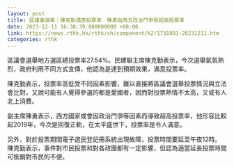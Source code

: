 ```yaml
---
layout: post
title: 區議會選舉｜陳克勤滿意投票率　陳勇指西方政治鬥爭致超高投票率
date: 2023-12-11 16:38:39.000000000 +08:00
link: https://news.rthk.hk/rthk/ch/component/k2/1731801-20231211.htm
categories: rthk
---
```


區議會選舉地方選區總投票率27.54%。民建聯主席陳克勤表示，今次選舉氣氛熱烈，政府利用不同方式宣傳，他認為是達到預期效果，滿意投票率。

陳克勤表示，投票率高低受不同因素影響，難以直接將區議會選舉投票情況與立法會比對，又說可能有人覺得參選的都是愛國者，因而對投票熱情不太高，又或有人北上消費。

副主席陳勇表示，西方國家或會因政治鬥爭等因素而導致超高投票率，他形容比較起2019年，今次是回復正軌，在太平盛世下，投票率是令人滿意。

另外，對於投票期間電子選民登記冊系統出現故障，投票時間要延至午夜12時。陳克勤表示，事件對市民投票和對各政團都有一定影響，但認為適當延長投票時間可抵銷對市民的不便。
